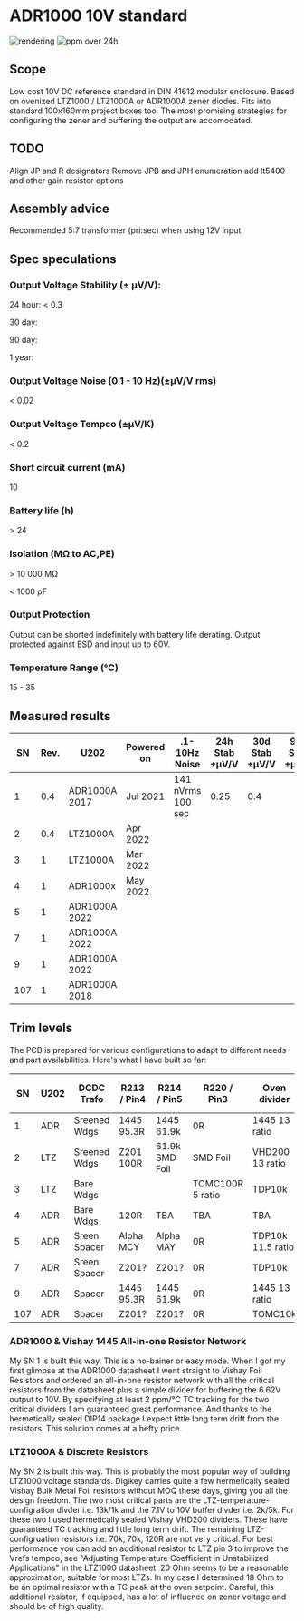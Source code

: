 # ADR1000 10V standard

![rendering](https://github.com/marcoreps/ADRmu/raw/main/images/render.png)
![ppm over 24h](https://github.com/marcoreps/ADRmu/raw/main/images/24hppm.jpg)

## Scope

Low cost 10V DC reference standard in DIN 41612 modular enclosure. Based on ovenized LTZ1000 / LTZ1000A or ADR1000A zener diodes. Fits into standard 100x160mm project boxes too. The most promising strategies for configuring the zener and buffering the output are accomodated.

## TODO

Align JP and R designators
Remove JPB and JPH enumeration
add lt5400 and other gain resistor options


## Assembly advice

Recommended 5:7 transformer (pri:sec) when using 12V input

## Spec speculations

### Output Voltage Stability (± µV/V):

24 hour: < 0.3

30 day:

90 day:

1 year:

### Output Voltage Noise (0.1 - 10 Hz)(±µV/V rms)

< 0.02

### Output Voltage Tempco (±µV/K)

< 0.2

### Short circuit current (mA)

10

### Battery life (h)

\> 24

### Isolation (MΩ to AC,PE)

\> 10 000 MΩ

< 1000 pF

### Output Protection

Output can be shorted indefinitely with battery life derating. Output protected against ESD and input up to 60V.

### Temperature Range (°C)

15 - 35

## Measured results
| SN  | Rev. |      U202      | Powered on |    .1-10Hz Noise   | 24h Stab ±µV/V | 30d Stab ±µV/V | 90d Stab ±µV/V | 1yr Stab ±µV/V |
| --- | ---- | -------------- | ---------- | -----------------  | -------------- | -------------- | -------------- | -------------- |
|   1 |  0.4 | ADR1000A 2017 | Jul 2021   | 141 nVrms 100 sec  |      0.25      |       0.4      |                |                |
|   2 |  0.4 |    LTZ1000A    | Apr 2022   |                    |                |                |                |                |
|   3 |   1  |    LTZ1000A    | Mar 2022   |                    |                |                |                |                |
|   4 |   1  |    ADR1000x    | May 2022   |                    |                |                |                |                |
|   5 |   1  | ADR1000A 2022  |            |                    |                |                |                |                |
|   7 |   1  | ADR1000A 2022  |            |                    |                |                |                |                |
|   9 |   1  | ADR1000A 2022  |            |                    |                |                |                |                |
| 107 |   1  | ADR1000A 2018  |            |                    |                |                |                |                |

## Trim levels

The PCB is prepared for various configurations to adapt to different needs and part availabilities. Here's what I have built so far:

| SN  | U202 |  DCDC Trafo  | R213 / Pin4 | R214 / Pin5 | R220 / Pin3 | Oven divider | R225 / Iz Down | R223 / Iz Up | 10V gain divider |
| --- | ---- | ------------ | ----------- | ----------- | ----------- | ------------ | -------------- | ------------ | ---------------- |
|   1 |  ADR | Sreened Wdgs | 1445 95.3R  | 1445 61.9k  | 0R          | 1445 13 ratio|                |              | 1445 2 ratio     |
|   2 |  LTZ | Sreened Wdgs | Z201 100R   | 61.9k SMD Foil | SMD Foil | VHD200 13 ratio |             |              | VHD200 2.5 ratio |
|   3 |  LTZ | Bare Wdgs    |             |             | TOMC100R 5 ratio | TDP10k  |                | RN73         | TDP10k           |
|   4 |  ADR | Bare Wdgs    | 120R        | TBA         | TBA         | TBA          | TBA            | TBA          | TBA              |
|   5 |  ADR | Sreen Spacer | Alpha MCY   | Alpha MAY   | 0R          | TDP10k 11.5 ratio | Open      | 470k RN73    |                  |
|   7 |  ADR | Sreen Spacer | Z201?       | Z201?       | 0R          | TDP10k       |                |              | TDP10k           |
|   9 |  ADR | Spacer       | 1445 95.3R  | 1445 61.9k  | 0R          | 1445 13 ratio|                |              | 1445 2 ratio     |
| 107 |  ADR | Spacer       | Z201?       | Z201?       | 0R          | TOMC10k      |                |              | TDP10k           |

### ADR1000 & Vishay 1445 All-in-one Resistor Network

My SN 1 is built this way. This is a no-bainer or easy mode. When I got my first glimpse at the ADR1000 datasheet I went straight to Vishay Foil Resistors and ordered an all-in-one resistor network with all the critical resistors from the datasheet plus a simple divider for buffering the 6.62V output to 10V. By specifying at least 2 ppm/°C TC tracking for the two critical dividers I am guaranteed great performance. And thanks to the hermetically sealed DIP14 package I expect little long term drift from the resistors. This solution comes at a hefty price.

### LTZ1000A & Discrete Resistors

My SN 2 is built this way. This is probably the most popular way of building LTZ1000 voltage standards. Digikey carries quite a few hermetically sealed Vishay Bulk Metal Foil resistors without MOQ these days, giving you all the design freedom. The two most critical parts are the LTZ-temperature-configration divder i.e. 13k/1k and the 7.1V to 10V buffer divder i.e. 2k/5k. For these two I used hermetically sealed Vishay VHD200 dividers. These have guaranteed TC tracking and little long term drift. The remaining LTZ-configruation resistors i.e. 70k, 70k, 120R are not very critical. For best performance you can add an additional resistor to LTZ pin 3 to improve the Vrefs tempco, see "Adjusting Temperature Coefficient in Unstabilized Applications" in the LTZ1000 datasheet. 20 Ohm seems to be a reasonable approximation, suitable for most LTZs. In my case I determined 18 Ohm to be an optimal resistor with a TC peak at the oven setpoint. Careful, this additional resistor, if equipped, has a lot of influence on zener voltage and should be of high quality.


